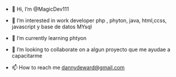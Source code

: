 - 👋 Hi, I’m @MagicDev111
- 👀 I’m interested in work developer php , phyton, java, html,ccss, javascript y base de datos MYsql
- 🌱 I’m currently learning  phtyon
- 💞️ I’m looking to collaborate on  a algun proyecto que me ayudae a capacitarme 

- 📫 How to reach me   dannydeward@gmail.com
<!---
MagicDev111/MagicDev111 is a ✨ special ✨ repository because its `README.md` (this file) appears on your GitHub profile.
You can click the Preview link to take a look at your changes.
--->
